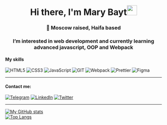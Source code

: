 <h1 align="center">Hi there, I'm Mary Bayt<img src="https://github.com/blackcater/blackcater/raw/main/images/Hi.gif" height="32"/></h1>

<h3 align="center">🌱 Moscow raised, Haifa based</h3>
  
<h3 align="center">I’m interested in web development and currently learning advanced javascript, OOP and Webpack</h3>

#### My skills
![HTML5](https://img.shields.io/badge/-HTML5-141130?style=for-the-badge&logo=HTML5&logoColor=FF0000)
![CSS3](https://img.shields.io/badge/-CSS3-141130?style=for-the-badge&logo=CSS3&logoColor=009900)
![JavaScript](https://img.shields.io/badge/-JavaScript-141130?style=for-the-badge&logo=JavaScript&logoColor=yellow)
![GIT](https://img.shields.io/badge/-Git-141130?style=for-the-badge&logo=GIT&logoColor=FFFFFF)
![Webpack](https://img.shields.io/badge/-Webpack-141130?style=for-the-badge&logo=Webpack&)
![Prettier](https://img.shields.io/badge/-Prettier-141130?style=for-the-badge&logo=Prettier)
![Figma](https://img.shields.io/badge/-Figma-141130?style=for-the-badge&logo=Figma)

---
#### Contact me:
[![Telegram](https://img.shields.io/badge/-Telegram-141130?style=for-the-badge&logo=Telegram)](https://t.me/beckettmann)
[![LinkedIn](https://img.shields.io/badge/-LinkedIn-141130?style=for-the-badge&logo=LinkedIn)](https://www.linkedin.com/in/maria-baytenova/)
[![Twitter](https://img.shields.io/badge/-Twitter-141130?style=for-the-badge&logo=Twitter)](https://twitter.com/dasnebelland)


---
[![My GitHub stats](https://github-readme-stats.vercel.app/api?username=MaryBayt)](https://github.com/MaryBayt/github-readme-stats)
<br>
[![Top Langs](https://github-readme-stats.vercel.app/api/top-langs/?username=MaryBayt&layout=compact)](https://github.com/MaryBayt)
